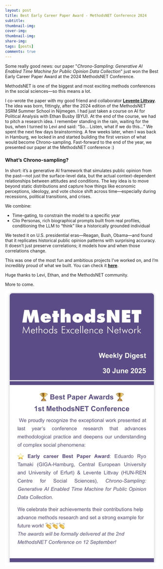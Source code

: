 ```yaml
---
layout: post
title: Best Early Career Paper Award - MethodsNET Conference 2024
subtitle: 
thumbnail-img: 
cover-img:
thumbnail-img: 
share-img: 
tags: [posts]
comments: true
---
```


Some really good news: our paper "*Chrono-Sampling: Generative AI Enabled Time Machine for Public Opinion Data Collection*" just won the Best Early Career Paper Award at the 2024 MethodsNET Conference.

MethodsNET is one of the biggest and most exciting methods conferences in the social sciences—so this means a lot.

I co-wrote the paper with my good friend and collaborator [**Levente Littvay**](https://levente.littvay.hu/). The idea was born, fittingly, after the 2024 edition of the MethodsNET 3SRM Summer School in Nijmegen. I had just taken a course on AI for Political Analysis with Ethan Busby (BYU). At the end of the course, we had to pitch a research idea. I remember standing in the rain, waiting for the bus, when I turned to Levi and said: “So… Listen, what if we do this…”
We spent the next few days brainstorming. A few weeks later, when I was back in Hamburg,  we locked in and started building the first version of what would become Chrono-sampling. Fast-forward to the end of the year, we presented our paper at the MethodsNET conference :) 


### What’s Chrono-sampling?

In short: it’s a generative AI framework that simulates public opinion from the past—not just the surface-level data, but the actual context-dependent relationships between attitudes and conditions.
The key idea is to move beyond static distributions and capture how things like economic perceptions, ideology, and vote choice shift across time—especially during recessions, political transitions, and crises.

We combine:
- Time-gating, to constrain the model to a specific year
- Clio Personas, rich biographical prompts built from real profiles, conditioning the LLM to “think” like a historically grounded individual

We tested it on U.S. presidential eras—Reagan, Bush, Obama—and found that it replicates historical public opinion patterns with surprising accuracy. It doesn’t just preserve correlations; it models how and when those correlations change.

This was one of the most fun and ambitious projects I’ve worked on, and I’m incredibly proud of what we built. You can check it [**here**](https://osf.io/preprints/psyarxiv/49ags_v1).

Huge thanks to Levi, Ethan, and the MethodsNET community.

More to come.

![](/assets/img/Award1.jpeg)



